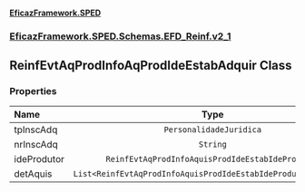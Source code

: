 #### [EficazFramework.SPED](EficazFrameworkSPED.md 'EficazFramework SPED')
### [EficazFramework.SPED.Schemas.EFD_Reinf.v2_1](EficazFramework.SPED.Schemas.EFD_Reinf.v2_1.md 'EficazFramework.SPED.Schemas.EFD_Reinf.v2_1')

## ReinfEvtAqProdInfoAqProdIdeEstabAdquir Class
### Properties

| Name | Type | |
| :--- | :---: | :--- |
| tpInscAdq | `PersonalidadeJuridica` |  |
| nrInscAdq | `String` |  |
| ideProdutor | `ReinfEvtAqProdInfoAquisProdIdeEstabIdeProdutor` |  |
| detAquis | `List<ReinfEvtAqProdInfoAquisProdIdeEstabIdeProdutorDetAquis>` |  |
